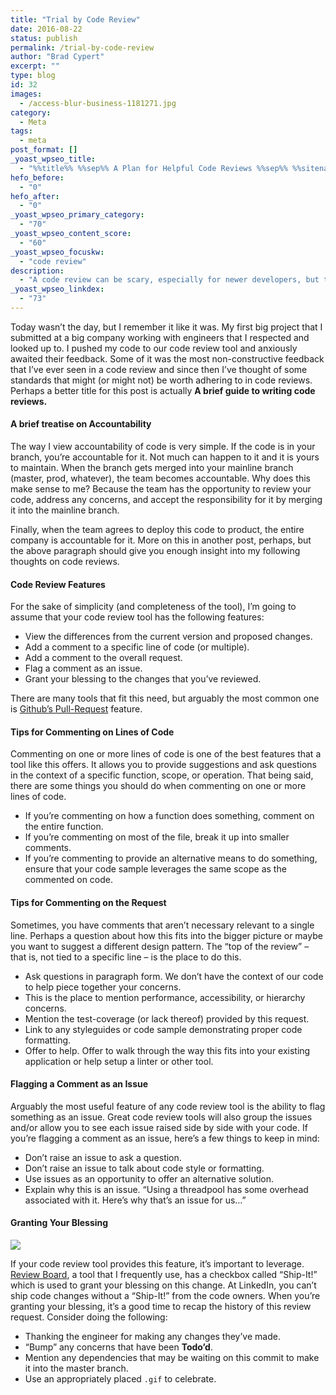 ```yaml
---
title: "Trial by Code Review"
date: 2016-08-22
status: publish
permalink: /trial-by-code-review
author: "Brad Cypert"
excerpt: ""
type: blog
id: 32
images:
  - /access-blur-business-1181271.jpg
category:
  - Meta
tags:
  - meta
post_format: []
_yoast_wpseo_title:
  - "%%title%% %%sep%% A Plan for Helpful Code Reviews %%sep%% %%sitename%%"
hefo_before:
  - "0"
hefo_after:
  - "0"
_yoast_wpseo_primary_category:
  - "70"
_yoast_wpseo_content_score:
  - "60"
_yoast_wpseo_focuskw:
  - "code review"
description:
  - "A code review can be scary, especially for newer developers, but through a good understand of ettiquete and accountability, a code review can become an enlightening experience."
_yoast_wpseo_linkdex:
  - "73"
---
```


Today wasn’t the day, but I remember it like it was. My first big project that I submitted at a big company working with engineers that I respected and looked up to. I pushed my code to our code review tool and anxiously awaited their feedback. Some of it was the most non-constructive feedback that I’ve ever seen in a code review and since then I’ve thought of some standards that might (or might not) be worth adhering to in code reviews. Perhaps a better title for this post is actually **A brief guide to writing code reviews.**

#### A brief treatise on Accountability

The way I view accountability of code is very simple. If the code is in your branch, you’re accountable for it. Not much can happen to it and it is yours to maintain. When the branch gets merged into your mainline branch (master, prod, whatever), the team becomes accountable. Why does this make sense to me? Because the team has the opportunity to review your code, address any concerns, and accept the responsibility for it by merging it into the mainline branch.

Finally, when the team agrees to deploy this code to product, the entire company is accountable for it. More on this in another post, perhaps, but the above paragraph should give you enough insight into my following thoughts on code reviews.

#### Code Review Features

For the sake of simplicity (and completeness of the tool), I’m going to assume that your code review tool has the following features:

- View the differences from the current version and proposed changes.
- Add a comment to a specific line of code (or multiple).
- Add a comment to the overall request.
- Flag a comment as an issue.
- Grant your blessing to the changes that you’ve reviewed.

There are many tools that fit this need, but arguably the most common one is [Github’s Pull-Request](https://help.github.com/en/github/collaborating-with-issues-and-pull-requests/about-pull-requests) feature.

#### Tips for Commenting on Lines of Code

Commenting on one or more lines of code is one of the best features that a tool like this offers. It allows you to provide suggestions and ask questions in the context of a specific function, scope, or operation. That being said, there are some things you should do when commenting on one or more lines of code.

- If you’re commenting on how a function does something, comment on the entire function.
- If you’re commenting on most of the file, break it up into smaller comments.
- If you’re commenting to provide an alternative means to do something, ensure that your code sample leverages the same scope as the commented on code.

#### Tips for Commenting on the Request

Sometimes, you have comments that aren’t necessary relevant to a single line. Perhaps a question about how this fits into the bigger picture or maybe you want to suggest a different design pattern. The “top of the review” – that is, not tied to a specific line – is the place to do this.

- Ask questions in paragraph form. We don’t have the context of our code to help piece together your concerns.
- This is the place to mention performance, accessibility, or hierarchy concerns.
- Mention the test-coverage (or lack thereof) provided by this request.
- Link to any styleguides or code sample demonstrating proper code formatting.
- Offer to help. Offer to walk through the way this fits into your existing application or help setup a linter or other tool.

#### Flagging a Comment as an Issue

Arguably the most useful feature of any code review tool is the ability to flag something as an issue. Great code review tools will also group the issues and/or allow you to see each issue raised side by side with your code. If you’re flagging a comment as an issue, here’s a few things to keep in mind:

- Don’t raise an issue to ask a question.
- Don’t raise an issue to talk about code style or formatting.
- Use issues as an opportunity to offer an alternative solution.
- Explain why this is an issue. “Using a threadpool has some overhead associated with it. Here’s why that’s an issue for us…”

#### Granting Your Blessing

![](/Screen-Shot-2019-10-28-at-2.14.21-PM.png)

If your code review tool provides this feature, it’s important to leverage. [Review
Board](https://www.reviewboard.org/), a tool that I frequently use, has a checkbox
called “Ship-It!” which is used to grant your blessing on this change. At LinkedIn,
you can’t ship code changes without a “Ship-It!” from the code owners. When you’re
granting your blessing, it’s a good time to recap the history of this review request.
Consider doing the following:

- Thanking the engineer for making any changes they’ve made.
- “Bump” any concerns that have been **Todo’d**.
- Mention any dependencies that may be waiting on this commit to make it into the master branch.
- Use an appropriately placed `.gif` to celebrate.
